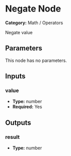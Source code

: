 
# Negate Node

**Category:** Math / Operators

Negate value

## Parameters

This node has no parameters.

## Inputs


### value
- **Type:** number
- **Required:** Yes



## Outputs


### result
- **Type:** number




